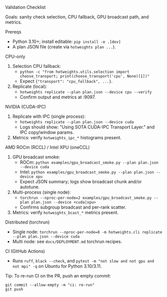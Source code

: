 Validation Checklist

Goals: sanity check selection, CPU fallback, GPU broadcast path, and metrics.

Prereqs
- Python 3.10+; install editable: `pip install -e .[dev]`
- A plan JSON file (create via `hotweights plan ...`).

CPU-only
1) Selection CPU fallback:
   - `python -c "from hotweights.utils.selection import choose_transport; print(choose_transport('cpu', None)[1])"`
   - Expect `{"transport": "cpu_fallback", ...}`.
2) Replicate (local):
   - `hotweights replicate --plan plan.json --device cpu --verify`
   - Confirm output and metrics at :9097.

NVIDIA (CUDA-IPC)
1) Replicate with IPC (single process):
   - `hotweights replicate --plan plan.json --device cuda`
   - Logs should show: "Using SOTA CUDA-IPC Transport Layer." and IPC copy/window params.
2) Metrics: verify `hotweights_ipc_*` histograms present.

AMD ROCm (RCCL) / Intel XPU (oneCCL)
1) GPU broadcast smoke:
   - ROCm: `python examples/gpu_broadcast_smoke.py --plan plan.json --device cuda`
   - Intel: `python examples/gpu_broadcast_smoke.py --plan plan.json --device xpu`
   - Expect JSON summary; logs show broadcast chunk and/or autotune.
2) Multi-process (single node):
   - `torchrun --nproc-per-node=2 examples/gpu_broadcast_smoke.py --plan plan.json --device <cuda|xpu>`
   - Confirms subgroup broadcast and per-rank scatter.
3) Metrics: verify `hotweights_bcast_*` metrics present.

Distributed (torchrun)
- Single node: `torchrun --nproc-per-node=8 -m hotweights.cli replicate --plan plan.json --device cuda`
- Multi node: see `docs/DEPLOYMENT.md` torchrun recipes.

CI (GitHub Actions)
- Runs `ruff`, `black --check`, and `pytest -m "not slow and not gpu and not mpi" -q` on Ubuntu for Python 3.10/3.11.

Tip: To re-run CI on the PR, push an empty commit:

```
git commit --allow-empty -m "ci: re-run"
git push
```

